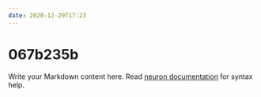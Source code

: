 ```yaml
---
date: 2020-12-29T17:23
---
```


# 067b235b

Write your Markdown content here. Read [neuron documentation](https://neuron.zettel.page/2011404.html) for syntax help.

